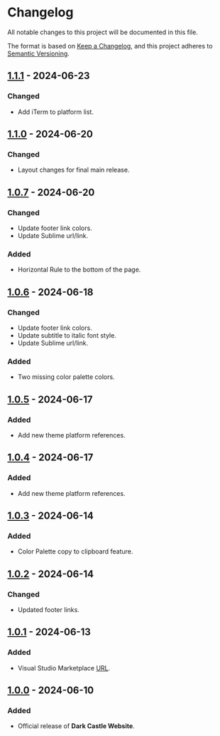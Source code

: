 # Changelog

All notable changes to this project will be documented in this file.

The format is based on [Keep a Changelog](https://keepachangelog.com/en/1.1.0/),
and this project adheres to [Semantic Versioning](https://semver.org/spec/v2.0.0.html).

## [1.1.1] - 2024-06-23

### Changed

- Add iTerm to platform list.

## [1.1.0] - 2024-06-20

### Changed

- Layout changes for final main release.

## [1.0.7] - 2024-06-20

### Changed

- Update footer link colors.
- Update Sublime url/link.

### Added

- Horizontal Rule to the bottom of the page.

## [1.0.6] - 2024-06-18

### Changed

- Update footer link colors.
- Update subtitle to italic font style.
- Update Sublime url/link.

### Added

- Two missing color palette colors.

## [1.0.5] - 2024-06-17

### Added

- Add new theme platform references.

## [1.0.4] - 2024-06-17

### Added

- Add new theme platform references.

## [1.0.3] - 2024-06-14

### Added

- Color Palette copy to clipboard feature.

## [1.0.2] - 2024-06-14

### Changed

- Updated footer links.

## [1.0.1] - 2024-06-13

### Added

- Visual Studio Marketplace [URL](https://marketplace.visualstudio.com/items?itemName=scottgriv.Dark-Castle).

## [1.0.0] - 2024-06-10

### Added

- Official release of **Dark Castle Website**.

[1.1.1]: https://github.com/scottgriv/Dark-Castle-Website/compare/v1.1.0...v1.1.1
[1.1.0]: https://github.com/scottgriv/Dark-Castle-Website/compare/v1.0.7...v1.1.0
[1.0.7]: https://github.com/scottgriv/Dark-Castle-Website/compare/v1.0.6...v1.0.7
[1.0.6]: https://github.com/scottgriv/Dark-Castle-Website/compare/v1.0.5...v1.0.6
[1.0.5]: https://github.com/scottgriv/Dark-Castle-Website/compare/v1.0.4...v1.0.5
[1.0.4]: https://github.com/scottgriv/Dark-Castle-Website/compare/v1.0.3...v1.0.4
[1.0.3]: https://github.com/scottgriv/Dark-Castle-Website/compare/v1.0.2...v1.0.3
[1.0.2]: https://github.com/scottgriv/Dark-Castle-Website/compare/v1.0.1...v1.0.2
[1.0.1]: https://github.com/scottgriv/Dark-Castle-Website/compare/v1.0.0...v1.0.1
[1.0.0]: https://github.com/scottgriv/Dark-Castle-Website/releases/tag/v1.0.0
